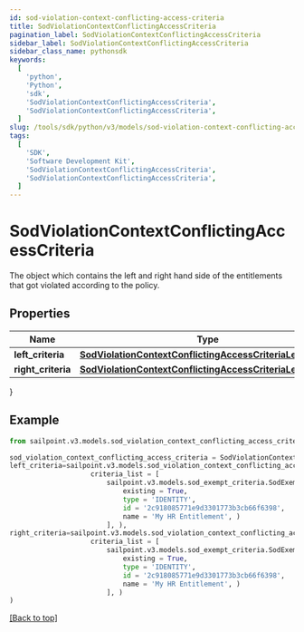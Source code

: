 ```yaml
---
id: sod-violation-context-conflicting-access-criteria
title: SodViolationContextConflictingAccessCriteria
pagination_label: SodViolationContextConflictingAccessCriteria
sidebar_label: SodViolationContextConflictingAccessCriteria
sidebar_class_name: pythonsdk
keywords:
  [
    'python',
    'Python',
    'sdk',
    'SodViolationContextConflictingAccessCriteria',
    'SodViolationContextConflictingAccessCriteria',
  ]
slug: /tools/sdk/python/v3/models/sod-violation-context-conflicting-access-criteria
tags:
  [
    'SDK',
    'Software Development Kit',
    'SodViolationContextConflictingAccessCriteria',
    'SodViolationContextConflictingAccessCriteria',
  ]
---
```


# SodViolationContextConflictingAccessCriteria

The object which contains the left and right hand side of the entitlements that got violated according to the policy.

## Properties

| Name | Type | Description | Notes |
| --- | --- | --- | --- |
| **left_criteria** | [**SodViolationContextConflictingAccessCriteriaLeftCriteria**](sod-violation-context-conflicting-access-criteria-left-criteria) |  | [optional] |
| **right_criteria** | [**SodViolationContextConflictingAccessCriteriaLeftCriteria**](sod-violation-context-conflicting-access-criteria-left-criteria) |  | [optional] |

}

## Example

```python
from sailpoint.v3.models.sod_violation_context_conflicting_access_criteria import SodViolationContextConflictingAccessCriteria

sod_violation_context_conflicting_access_criteria = SodViolationContextConflictingAccessCriteria(
left_criteria=sailpoint.v3.models.sod_violation_context_conflicting_access_criteria_left_criteria.SodViolationContext_conflictingAccessCriteria_leftCriteria(
                    criteria_list = [
                        sailpoint.v3.models.sod_exempt_criteria.SodExemptCriteria(
                            existing = True,
                            type = 'IDENTITY',
                            id = '2c918085771e9d3301773b3cb66f6398',
                            name = 'My HR Entitlement', )
                        ], ),
right_criteria=sailpoint.v3.models.sod_violation_context_conflicting_access_criteria_left_criteria.SodViolationContext_conflictingAccessCriteria_leftCriteria(
                    criteria_list = [
                        sailpoint.v3.models.sod_exempt_criteria.SodExemptCriteria(
                            existing = True,
                            type = 'IDENTITY',
                            id = '2c918085771e9d3301773b3cb66f6398',
                            name = 'My HR Entitlement', )
                        ], )
)

```

[[Back to top]](#)
